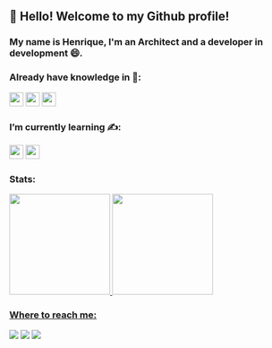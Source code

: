 ## 👋 Hello! Welcome to my Github profile!
### My name is Henrique, I'm an Architect and a developer in development 😄.


### Already have knowledge in 💯:

<img src="https://cdn.jsdelivr.net/gh/devicons/devicon/icons/photoshop/photoshop-plain.svg" width="25" height="25"/>  <img src="https://cdn.jsdelivr.net/gh/devicons/devicon/icons/illustrator/illustrator-plain.svg" width="25" height="25"/>  <img src="https://cdn.jsdelivr.net/gh/devicons/devicon/icons/c/c-line.svg" width="25" height="25"/>


### I’m currently learning ✍:

<img src="https://cdn.jsdelivr.net/gh/devicons/devicon/icons/javascript/javascript-plain.svg" width="25" height="25"/>  <img src="https://cdn.jsdelivr.net/gh/devicons/devicon/icons/python/python-plain.svg" width="25" height="25"/>
          
          
### Stats:
<div>
<a href="https://github.com/benevideshenrique">
<img height="180em" src="https://github-readme-stats.vercel.app/api/top-langs/?username=benevideshenrique&layout=compact&langs_count=7&theme=dracula"/>
<img height="180em" src="https://github-readme-stats.vercel.app/api?username=benevideshenrique&show_icons=true&theme=dracula&include_all_commits=true&count_private=true"/>
</div>

### Where to reach me:

<div>
<a href="https://instagram.com/hbenevideschagas" target="_blank"><img src="https://img.shields.io/badge/-Instagram-%23E4405F?style=for-the-badge&logo=instagram&logoColor=white" target="_blank"></a>
<a href = "mailto:benevides.henrique@gmail.com"><img src="https://img.shields.io/badge/Gmail-D14836?style=for-the-badge&logo=gmail&logoColor=white" target="_blank"></a>
<a href="https://www.linkedin.com/in/henriquebchagas/" target="_blank"><img src="https://img.shields.io/badge/-LinkedIn-%230077B5?style=for-the-badge&logo=linkedin&logoColor=white" target="_blank"></a>   
</div> 
<!--
**benevideshenrique/benevideshenrique** is a ✨ _special_ ✨ repository because its `README.md` (this file) appears on your GitHub profile.

Here are some ideas to get you started:

- 🔭 I’m currently working on ...
- 🌱 I’m currently learning ...
- 👯 I’m looking to collaborate on ...
- 🤔 I’m looking for help with ...
- 💬 Ask me about ...
- 📫 How to reach me: ...
- 😄 Pronouns: ...
- ⚡ Fun fact: ...
-->
